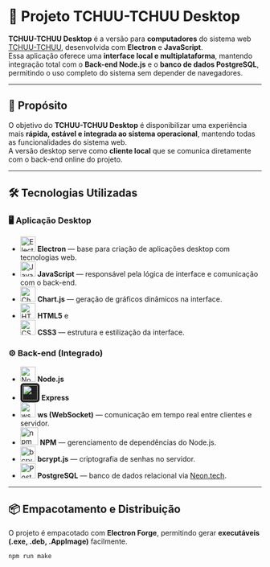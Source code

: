 # 🚆 Projeto TCHUU-TCHUU Desktop

**TCHUU-TCHUU Desktop** é a versão para **computadores** do sistema web [TCHUU-TCHUU](https://tchuu-tchuu-front-end.onrender.com), desenvolvida com **Electron** e **JavaScript**.  
Essa aplicação oferece uma **interface local e multiplataforma**, mantendo integração total com o **Back-end Node.js** e o **banco de dados PostgreSQL**, permitindo o uso completo do sistema sem depender de navegadores.

---

## 🎯 Propósito

O objetivo do **TCHUU-TCHUU Desktop** é disponibilizar uma experiência mais **rápida, estável e integrada ao sistema operacional**, mantendo todas as funcionalidades do sistema web.  
A versão desktop serve como **cliente local** que se comunica diretamente com o back-end online do projeto.

---

## 🛠️ Tecnologias Utilizadas

### 🖥️ Aplicação Desktop
- <img src="https://cdn.jsdelivr.net/gh/devicons/devicon/icons/electron/electron-original.svg" alt="Electron" width="30"/> **Electron** — base para criação de aplicações desktop com tecnologias web.  
- <img src="https://cdn.jsdelivr.net/gh/devicons/devicon/icons/javascript/javascript-original.svg" alt="JavaScript" width="30"/> **JavaScript** — responsável pela lógica de interface e comunicação com o back-end.  
- <img src="https://www.chartjs.org/media/logo-title.svg" alt="Chart.js" width="30"/> **Chart.js** — geração de gráficos dinâmicos na interface.  
- <img src="https://cdn.jsdelivr.net/gh/devicons/devicon/icons/html5/html5-original.svg" alt="HTML5" width="30"/> **HTML5** e  
  <img src="https://cdn.jsdelivr.net/gh/devicons/devicon/icons/css3/css3-original.svg" alt="CSS3" width="30"/> **CSS3** — estrutura e estilização da interface.

### ⚙️ Back-end (Integrado)
- <img src="https://cdn.jsdelivr.net/gh/devicons/devicon/icons/nodejs/nodejs-original.svg" alt="Node.js" width="30"/> **Node.js**  
- <img src="https://cdn.jsdelivr.net/gh/devicons/devicon/icons/express/express-original.svg" alt="Express" width="30" style="background-color:#222; padding:4px; border-radius:6px;"/> **Express**  
- <img src="https://raw.githubusercontent.com/websockets/ws/master/doc/ws-logo.svg" alt="ws" width="30"/> **ws (WebSocket)** — comunicação em tempo real entre clientes e servidor.  
- <img src="https://cdn.jsdelivr.net/gh/devicons/devicon/icons/npm/npm-original-wordmark.svg" alt="npm" width="35"/> **NPM** — gerenciamento de dependências do Node.js.  
- <img src="https://cdn.jsdelivr.net/gh/devicons/devicon/icons/babel/babel-original.svg" alt="bcrypt" width="30"/> **bcrypt.js** — criptografia de senhas no servidor.  
- <img src="https://cdn.jsdelivr.net/gh/devicons/devicon/icons/postgresql/postgresql-original.svg" alt="PostgreSQL" width="30"/> **PostgreSQL** — banco de dados relacional via [Neon.tech](https://neon.tech).

---

## 📦 Empacotamento e Distribuição

O projeto é empacotado com **Electron Forge**, permitindo gerar **executáveis (.exe, .deb, .AppImage)** facilmente.  

```bash
npm run make
